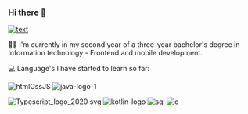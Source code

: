 ### Hi there 👋
[![text](https://img.shields.io/badge/LinkedIn-0077B5?style=for-the-badge&logo=linkedin&logoColor=white)](https://www.linkedin.com/in/karima-thingvold-6a027923b)

👩‍🎓 I'm currently in my second year of a three-year bachelor's degree in Information technology - Frontend and mobile development.

💻 Language's I have started to learn so far:

![htmlCssJS](https://github.com/kath0809/kath0809/assets/114475257/cfbf7252-6c53-4023-a2f5-0f70dca11516) ![java-logo-1](https://github.com/kath0809/kath0809/assets/114475257/ef733103-3abc-4423-95fb-af57d31e46a2)

![Typescript_logo_2020 svg](https://github.com/kath0809/kath0809/assets/114475257/aa86a52b-5568-481d-ac98-7b8c18e88295)  ![kotlin-logo](https://github.com/kath0809/kath0809/assets/114475257/a4841266-37c7-46ed-acb7-41b4e9dd280f) ![sql](https://github.com/kath0809/kath0809/assets/114475257/6c8237b4-89c3-4fdc-87b9-8513aed9097d) ![c](https://github.com/kath0809/kath0809/assets/114475257/a05e7291-8f09-4701-9443-479b4e3e7fe8)











<!--
**kath0809/kath0809** is a ✨ _special_ ✨ repository because its `README.md` (this file) appears on your GitHub profile.

Here are some ideas to get you started:

- 🔭 I’m currently working on ...
- 🌱 I’m currently learning ...
- 👯 I’m looking to collaborate on ...
- 🤔 I’m looking for help with ...
- 💬 Ask me about ...
- 📫 How to reach me: ...
- 😄 Pronouns: ...
- ⚡ Fun fact: ...
-->
